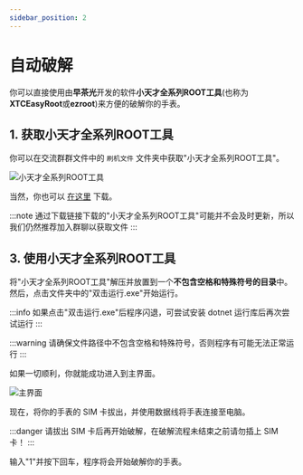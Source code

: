```yaml
---
sidebar_position: 2
---
```


# 自动破解

你可以直接使用由**早茶光**开发的软件**小天才全系列ROOT工具**(也称为**XTCEasyRoot**或**ezroot**)来方便的破解你的手表。

## 1. 获取小天才全系列ROOT工具

你可以在交流群群文件中的 `刷机文件` 文件夹中获取"小天才全系列ROOT工具"。

![小天才全系列ROOT工具](/img/group-file-ezroot.png)

当然，你也可以 [在这里](https://share.onesoft.top/s/bcf32a7f97e644d5bb) 下载。

:::note
通过下载链接下载的"小天才全系列ROOT工具"可能并不会及时更新，所以我们仍然推荐加入群聊以获取文件
:::

## 3. 使用小天才全系列ROOT工具

将"小天才全系列ROOT工具"解压并放置到一个**不包含空格和特殊符号的目录**中。然后，点击文件夹中的"双击运行.exe"开始运行。

:::info
如果点击"双击运行.exe"后程序闪退，可尝试安装 dotnet 运行库后再次尝试运行
:::

:::warning
请确保文件路径中不包含空格和特殊符号，否则程序有可能无法正常运行
:::

如果一切顺利，你就能成功进入到主界面。

![主界面](/img/ezroot-mainpage.png)

现在，将你的手表的 SIM 卡拔出，并使用数据线将手表连接至电脑。

:::danger
请拔出 SIM 卡后再开始破解，在破解流程未结束之前请勿插上 SIM 卡！
:::

输入"1"并按下回车，程序将会开始破解你的手表。